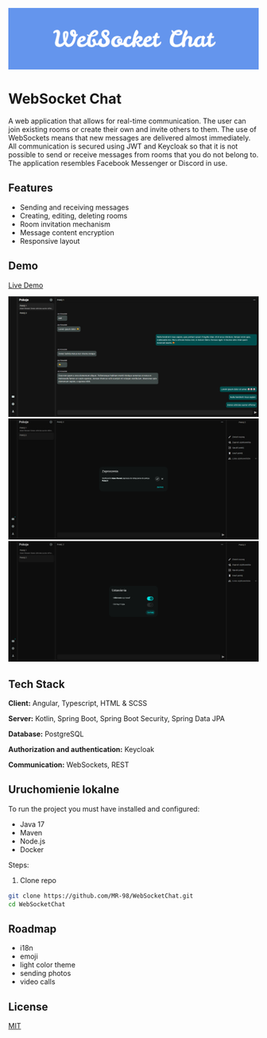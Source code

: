 ![Logo](https://raw.githubusercontent.com/MR-98/WebSocketChat/refs/heads/develop/docs/images/banner.png)
# WebSocket Chat
A web application that allows for real-time communication. The user can join existing rooms or create their own and invite others to them. The use of WebSockets means that new messages are delivered almost immediately. All communication is secured using JWT and Keycloak so that it is not possible to send or receive messages from rooms that you do not belong to. The application resembles Facebook Messenger or Discord in use.
## Features

- Sending and receiving messages
- Creating, editing, deleting rooms
- Room invitation mechanism
- Message content encryption
- Responsive layout


## Demo
[Live Demo](https://mr98.site/chat)

![Example1](https://raw.githubusercontent.com/MR-98/WebSocketChat/refs/heads/develop/docs/images/example1.png)
![Example2](https://raw.githubusercontent.com/MR-98/WebSocketChat/refs/heads/develop/docs/images/example3.png)
![Example3](https://raw.githubusercontent.com/MR-98/WebSocketChat/refs/heads/develop/docs/images/example4.png)

## Tech Stack

**Client:** Angular, Typescript, HTML & SCSS

**Server:** Kotlin, Spring Boot, Spring Boot Security, Spring Data JPA

**Database:** PostgreSQL

**Authorization and authentication:** Keycloak

**Communication:** WebSockets, REST


## Uruchomienie lokalne

To run the project you must have installed and configured:
- Java 17
- Maven
- Node.js
- Docker

Steps:
1. Clone repo
```bash
git clone https://github.com/MR-98/WebSocketChat.git
cd WebSocketChat
```

## Roadmap

- i18n
- emoji
- light color theme
- sending photos
- video calls

## License

[MIT](https://choosealicense.com/licenses/mit/)

